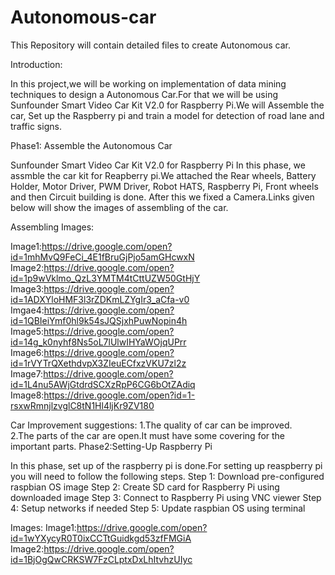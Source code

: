 # Autonomous-car
This Repository will contain detailed files to create Autonomous car.

Introduction:

In this project,we will be  working on implementation of data mining techniques to design a Autonomous Car.For that we will be using Sunfounder Smart Video Car Kit V2.0 for Raspberry Pi.We will Assemble the car, Set up the Raspberry pi and train a model for detection of road lane and traffic signs.


Phase1: Assemble the Autonomous Car

Sunfounder Smart Video Car Kit V2.0 for Raspberry Pi 
In this phase, we assmble the car kit for Reapberry pi.We attached the Rear wheels, Battery Holder, Motor Driver, PWM Driver, Robot HATS, Raspberry Pi, Front wheels and then Circuit building is done. After this we fixed a Camera.Links given below will show the images of assembling of the car.


Assembling Images:

Image1:https://drive.google.com/open?id=1mhMvQ9FeCi_4E1fBruGjPjo5amGHcwxN
Image2:https://drive.google.com/open?id=1p9wVklmo_QzL3YMTM4tCttUZW50GtHjY
Image3:https://drive.google.com/open?id=1ADXYloHMF3l3rZDKmLZYgIr3_aCfa-v0
Imgae4:https://drive.google.com/open?id=1QBIeiYmf0hl9k54sJQSjxhPuwNopin4h
Image5:https://drive.google.com/open?id=14g_k0nyhf8Ns5oL7lUlwIHYaWOjqUPrr
Image6:https://drive.google.com/open?id=1rVYTrQXethdvpX3ZIeuECfxzVKU7zl2z    
Image7:https://drive.google.com/open?id=1L4nu5AWjGtdrdSCXzRpP6CG6bOtZAdiq
Image8:https://drive.google.com/open?id=1-rsxwRmnjlzvglC8tN1Hl4ljKr9ZV180

Car Improvement suggestions:
1.The quality of car can be improved.   
2.The parts of the car are open.It must have some covering for the important parts.
Phase2:Setting-Up Raspberry Pi 

In this phase, set up of the raspberry pi is done.For setting up reaspberry pi you will need to follow the following steps.
Step 1: Download pre-configured raspbian OS image 
Step 2: Create SD card for Raspberry Pi using downloaded image 
Step 3: Connect to Raspberry Pi using VNC viewer 
Step 4: Setup networks if needed 
Step 5: Update raspbian OS using terminal 

Images:
Image1:https://drive.google.com/open?id=1wYXycyR0T0ixCCTtGuidkgd53zfFMGiA
Image2:https://drive.google.com/open?id=1BjOgQwCRKSW7FzCLptxDxLhItvhzUIyc




